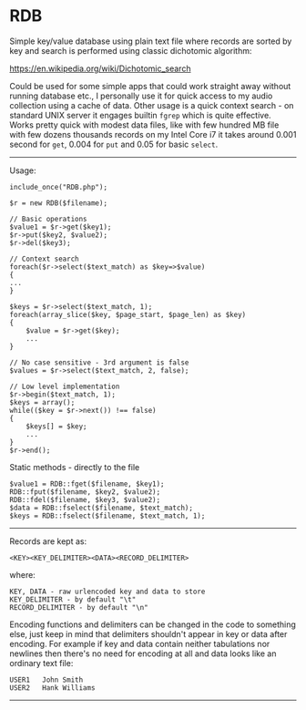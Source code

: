 # RDB
Simple key/value database using plain text file where records are sorted 
by key and search is performed using classic dichotomic algorithm:

https://en.wikipedia.org/wiki/Dichotomic_search 

Could be used for some simple apps that could work straight away 
without running database etc., I personally use it for quick access
to my audio collection using a cache of data. Other usage is a quick context
search - on standard UNIX server it engages builtin `fgrep` 
which is quite effective. 
Works pretty quick with modest data files, like with few hundred MB 
file with few dozens thousands records on my Intel Core i7
it takes around 0.001 second for `get`, 0.004 for `put`
and 0.05 for basic `select`.

-------------------------------------------------------------------
Usage:

    include_once("RDB.php");
    
    $r = new RDB($filename);
    
    // Basic operations
    $value1 = $r->get($key1);
    $r->put($key2, $value2);
    $r->del($key3);
    
    // Context search
    foreach($r->select($text_match) as $key=>$value)
    {
    ...
    }
    
    $keys = $r->select($text_match, 1);
    foreach(array_slice($key, $page_start, $page_len) as $key)
    {
        $value = $r->get($key);
        ...
    }
    
    // No case sensitive - 3rd argument is false
    $values = $r->select($text_match, 2, false); 
    
    // Low level implementation
    $r->begin($text_match, 1);
    $keys = array();
    while(($key = $r->next()) !== false)
    {
        $keys[] = $key;
        ...
    }
    $r->end();


Static methods - directly to the file

    $value1 = RDB::fget($filename, $key1);
    RDB::fput($filename, $key2, $value2);
    RDB::fdel($filename, $key3, $value2);
    $data = RDB::fselect($filename, $text_match);    
    $keys = RDB::fselect($filename, $text_match, 1);    
    
-------------------------------------------------------------------
Records are kept as:

`<KEY><KEY_DELIMITER><DATA><RECORD_DELIMITER>`

where:
    
    KEY, DATA - raw urlencoded key and data to store
    KEY_DELIMITER - by default "\t"
    RECORD_DELIMITER - by default "\n"
 
Encoding functions and delimiters can be changed in the code
to something else, just keep in mind that delimiters shouldn't appear in
key or data after encoding. For example if key and data contain neither 
tabulations nor newlines then there's no need for encoding at all 
and data looks like an ordinary text file:

    USER1   John Smith
    USER2   Hank Williams

-------------------------------------------------------------------


